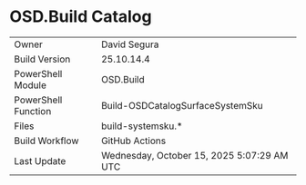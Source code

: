 ﻿# OSD.Build Catalog

| | |
|-|-|
| Owner | David Segura |
| Build Version | 25.10.14.4 |
| PowerShell Module | OSD.Build |
| PowerShell Function | Build-OSDCatalogSurfaceSystemSku |
| Files | build-systemsku.* |
| Build Workflow | GitHub Actions |
| Last Update | Wednesday, October 15, 2025 5:07:29 AM UTC |

